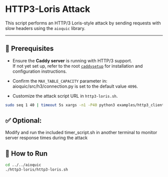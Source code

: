 # HTTP3-Loris Attack

This script performs an HTTP/3 Loris-style attack by sending requests with slow headers using the `aioquic` library.

---

## 🔧 Prerequisites

- Ensure the **Caddy server** is running with HTTP/3 support.  
  If not yet set up, refer to the root [`caddysetup`](../docs/CaddySetup.md) for installation and configuration instructions.

- Confirm the `MAX_TABLE_CAPACITY` parameter in: aioquic/src/h3/connection.py
  is set to the default value `4096`.

- Customize the attack script URL in `http3-loris.sh`.  
```bash
sudo seq 1 40 | timeout 5s xargs -n1 -P40 python3 examples/http3_client.py https://<your-server-ip> -d $x
```

## ✅ Optional:
Modify and run the included timer_script.sh in another terminal to monitor server response times during the attack

## 🚀 How to Run

```bash
cd ../../aioquic
./http3-loris/http3-loris.sh
```

